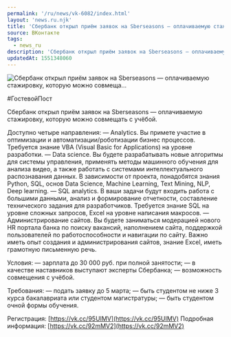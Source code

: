 ```yaml
---
permalink: '/ru/news/vk-6082/index.html'
layout: 'news.ru.njk'
title: 'Сбербанк открыл приём заявок на Sberseasons — оплачиваемую стажировку, которую можно совмеща'
source: ВКонтакте
tags:
  - news_ru
description: 'Сбербанк открыл приём заявок на Sberseasons — оплачиваемую стажировку, которую можно совмеща…'
updatedAt: 1551348060
---
```

![Сбербанк открыл приём заявок на Sberseasons — оплачиваемую стажировку, которую можно совмеща…](https://sun9-71.userapi.com/impf/c849232/v849232867/13be97/36VPlJ1Kvtc.jpg?size=1280x854&quality=96&sign=863732bff9e4f04fcb6032c4ff78df60&c_uniq_tag=yZJWZMIQZ9OhLBqBQLeBdtAG3Lbv0P08GEL6-h76AYg&type=album)

#ГостевойПост

Сбербанк открыл приём заявок на Sberseasons — оплачиваемую стажировку, которую можно совмещать с учёбой.

Доступно четыре направления:
— Analytics. Вы примете участие в оптимизации и автоматизации/роботизации бизнес процессов. Требуется знание VBA (Visual Basic for Applications) на уровне разработки.
— Data science. Вы будете разрабатывать новые алгоритмы для системы управления, применять методы машинного обучения для анализа видео, а также работать с системами интеллектуального распознавания данных. В зависимости от проекта, понадобятся знания Python, SQL, основ Data Science, Machine Learning, Text Mining, NLP, Deep learning.
— SQL analytics. В ваши задачи будут входить работа с большими данными, анализ и формирование отчетности, составление технического задания для разработчиков. Требуется знание SQL на уровне сложных запросов, Excel на уровне написания макросов.
— Администрирование сайтов. Вы будете заниматься модерацией нового HR портала банка по поиску вакансий, наполнением сайта, поддержкой пользователей по работоспособности и навигации по сайту. Важно иметь опыт создания и администрирования сайтов, знание Excel, иметь грамотную письменную речь.

Условия:
— зарплата до 30 000 руб. при полной занятости;
— в качестве наставников выступают эксперты Сбербанка;
— возможность совмещения с учёбой.

Требования:
— подать заявку до 5 марта;
— быть студентом не ниже 3 курса бакалавриата или студентом магистратуры;
— быть студентом очной формы обучения.

Регистрация: [https://vk.cc/95UIMV](https://vk.cc/95UIMV)
Подробная информация: [https://vk.cc/92mMV2](https://vk.cc/92mMV2)

